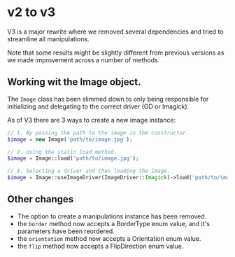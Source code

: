 # v2 to v3
V3 is a major rewrite where we removed several dependencies and tried to streamline all manipulations.

Note that some results might be slightly different from previous versions as we made improvement across a number of methods.

## Working wit the Image object.
The `Image` class has been slimmed down to only being responsible for initializing and delegating to the correct driver (GD or Imagick).

As of V3 there are 3 ways to create a new image instance:

```php
// 1. By passing the path to the image in the constructor.
$image = new Image('path/to/image.jpg');

// 2. Using the static load method. 
$image = Image::load('path/to/image.jpg');

// 3. Selecting a driver and then loading the image.
$image = Image::useImageDriver(ImageDriver::Imagick)->load('path/to/image.jpg');
```

## Other changes
- The option to create a manipulations instance has been removed.
- the `border` method now accepts a BorderType enum value, and it's parameters have been reordered.
- the `orientation` method now accepts a Orientation enum value.
- the `flip` method now accepts a FlipDirection enum value.
